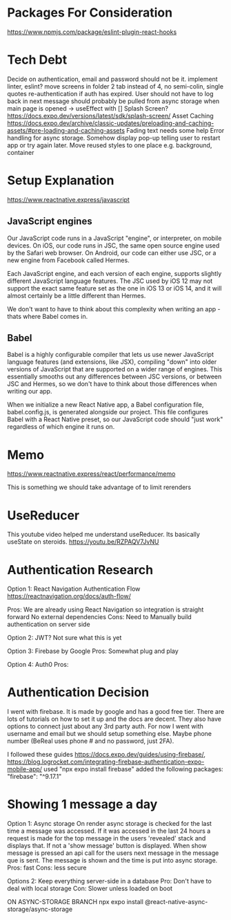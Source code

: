 # Packages For Consideration

https://www.npmjs.com/package/eslint-plugin-react-hooks

# Tech Debt

Decide on authentication, email and password should not be it.
implement linter, eslint?
move screens in folder
2 tab instead of 4, no semi-colin, single quotes
re-authentication if auth has expired. User should not have to log back in
next message should probably be pulled from async storage when main page is opened -> useEffect with []
Splash Screen? https://docs.expo.dev/versions/latest/sdk/splash-screen/
Asset Caching https://docs.expo.dev/archive/classic-updates/preloading-and-caching-assets/#pre-loading-and-caching-assets
Fading text needs some help
Error handling for async storage. Somehow display pop-up telling user to restart app or try again later.
Move reused styles to one place e.g. background, container

# Setup Explanation

https://www.reactnative.express/javascript

## JavaScript engines

Our JavaScript code runs in a JavaScript "engine", or interpreter, on mobile devices. On iOS, our code runs in JSC, the same open source engine used by the Safari web browser. On Android, our code can either use JSC, or a new engine from Facebook called Hermes.

Each JavaScript engine, and each version of each engine, supports slightly different JavaScript language features. The JSC used by iOS 12 may not support the exact same feature set as the one in iOS 13 or iOS 14, and it will almost certainly be a little different than Hermes.

We don't want to have to think about this complexity when writing an app - thats where Babel comes in.

## Babel

Babel is a highly configurable compiler that lets us use newer JavaScript language features (and extensions, like JSX), compiling "down" into older versions of JavaScript that are supported on a wider range of engines. This essentially smooths out any differences between JSC versions, or between JSC and Hermes, so we don't have to think about those differences when writing our app.

When we initialize a new React Native app, a Babel configuration file, babel.config.js, is generated alongside our project. This file configures Babel with a React Native preset, so our JavaScript code should "just work" regardless of which engine it runs on.

# Memo

https://www.reactnative.express/react/performance/memo

This is something we should take advantage of to limit rerenders

# UseReducer

This youtube video helped me understand useReducer. Its basically useState on steroids.
https://youtu.be/RZPAQV7JvNU

# Authentication Research

Option 1: React Navigation Authentication Flow
https://reactnavigation.org/docs/auth-flow/

Pros: We are already using React Navigation so integration is straight forward
No external dependencies
Cons: Need to Manually build authentication on server side

Option 2: JWT?
Not sure what this is yet

Option 3: Firebase by Google
Pros: Somewhat plug and play

Option 4: Auth0
Pros:

# Authentication Decision

I went with firebase. It is made by google and has a good free tier. There are lots of tutorials on how to set it up and the docs are decent. They also have options to connect just about any 3rd party auth. For now I went with username and email but we should setup something else. Maybe phone number (BeReal uses phone # and no password, just 2FA).

I followed these guides https://docs.expo.dev/guides/using-firebase/, https://blog.logrocket.com/integrating-firebase-authentication-expo-mobile-app/
used "npx expo install firebase"
added the following packages:
"firebase": "^9.17.1"

# Showing 1 message a day

Option 1: Async storage
On render async storage is checked for the last time a message was accessed. If it was accessed in the last 24 hours a request is made for the top message in the users 'revealed' stack and displays that. If not a 'show message' button is displayed.
When show message is pressed an api call for the users next message in the message que is sent. The message is shown and the time is put into async storage.
Pros: fast
Cons: less secure

Options 2: Keep everything server-side in a database
Pro: Don't have to deal with local storage
Con: Slower unless loaded on boot

ON ASYNC-STORAGE BRANCH
npx expo install @react-native-async-storage/async-storage
